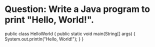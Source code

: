 # Question: Write a Java program to print "Hello, World!".

public class HelloWorld {
    public static void main(String[] args) {
        System.out.println("Hello, World!");
    }
}
